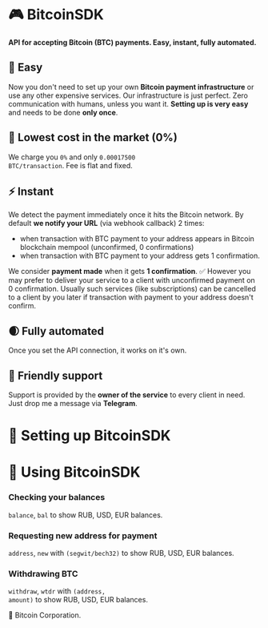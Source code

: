 # 🎮 BitcoinSDK
<b>API for accepting Bitcoin (BTC) payments. Easy, instant, fully automated.</b>

## 🌴 Easy
Now you don't need to set up your own <b>Bitcoin payment infrastructure</b> or use any other expensive services. Our infrastructure is just perfect. Zero communication with humans, unless you want it. <b>Setting up is very easy</b> and needs to be done <b>only once</b>.

## 🌿 Lowest cost in the market (0%)
We charge you <code>0%</code> and only <code>0.00017500 BTC/transaction</code>. Fee is flat and fixed.

## ⚡️ Instant
We detect the payment immediately once it hits the Bitcoin network. By default <b>we notify your URL</b> (via webhook callback) 2 times:
- when transaction with BTC payment to your address appears in Bitcoin blockchain mempool (unconfirmed, 0 confirmations)
- when transaction with BTC payment to your address gets 1 confirmation.

We consider <b>payment made</b> when it gets <b>1 confirmation</b>. ✅ However you may prefer to deliver your service to a client with unconfirmed payment on 0 confirmation. Usually such services (like subscriptions) can be cancelled to a client by you later if transaction with payment to your address doesn't confirm.

## 🌒 Fully automated
Once you set the API connection, it works on it's own.

## 💚 Friendly support
Support is provided by the <b>owner of the service</b> to every client in need. Just drop me a message via <b>Telegram</b>.


# 🦚 Setting up BitcoinSDK

# 🌲 Using BitcoinSDK
### Checking your balances
<code>balance</code>, <code>bal</code> to show RUB, USD, EUR balances.

### Requesting new address for payment
<code>address</code>, <code>new</code> with <code>(segwit/bech32)</code> to show RUB, USD, EUR balances.

### Withdrawing BTC
<code>withdraw</code>, <code>wtdr</code> with <code>(address, amount)</code> to show RUB, USD, EUR balances.

🌲 Bitcoin Corporation.
